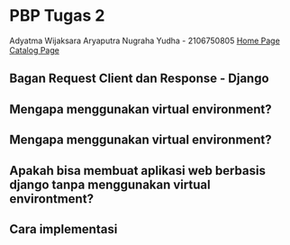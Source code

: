 PBP Tugas 2
===========
Adyatma Wijaksara Aryaputra Nugraha Yudha - 2106750805
[Home Page](https://pbp-tugas-2.herokuapp.com/) [Catalog Page](https://pbp-tugas-2.herokuapp.com/katalog)

Bagan Request Client dan Response - Django
------------------------------------------


Mengapa menggunakan virtual environment?
------------------------------------------


Mengapa menggunakan virtual environment?
------------------------------------------


Apakah bisa membuat aplikasi web berbasis django tanpa menggunakan virtual environtment?
----------------------------------------------------------------------------------------


Cara implementasi
-----------------

